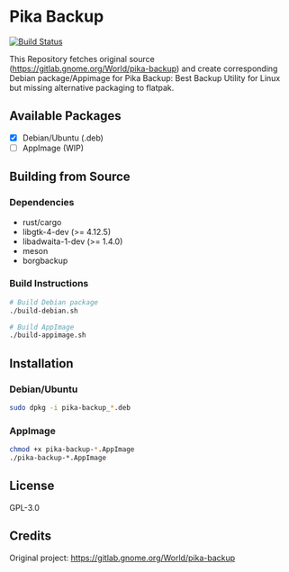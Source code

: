 # Pika Backup

[![Build Status](https://github.com/albilu/pika-backup/workflows/Build/badge.svg)](https://github.com/albilu/pika-backup/actions)

This Repository fetches original source (https://gitlab.gnome.org/World/pika-backup) and create corresponding Debian package/Appimage for Pika Backup: Best Backup Utility for Linux but missing alternative packaging to flatpak.

## Available Packages

-   [x] Debian/Ubuntu (.deb)
-   [ ] AppImage (WIP)

## Building from Source

### Dependencies

-   rust/cargo
-   libgtk-4-dev (>= 4.12.5)
-   libadwaita-1-dev (>= 1.4.0)
-   meson
-   borgbackup

### Build Instructions

```bash
# Build Debian package
./build-debian.sh

# Build AppImage
./build-appimage.sh
```

## Installation

### Debian/Ubuntu

```bash
sudo dpkg -i pika-backup_*.deb
```

### AppImage

```bash
chmod +x pika-backup-*.AppImage
./pika-backup-*.AppImage
```

## License

GPL-3.0

## Credits

Original project: https://gitlab.gnome.org/World/pika-backup
